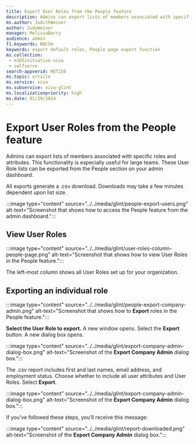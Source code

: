 ```yaml
---
title: Export User Roles from the People feature
description: Admins can export lists of members associated with specific roles and attributes from the User Roles or the People section on their admin dashboard.
ms.author: JudithWeiner
author: JudyWeiner
manager: MelissaBarry
audience: admin
f1.keywords: NOCSH
keywords: export default roles, People page export function
ms.collection: 
 - m365initiative-viva
 - selfserve
search-appverid: MET150
ms.topic: article
ms.service: viva
ms.subservice: viva-glint
ms.localizationpriority: high
ms.date: 01/29/2024
---
```


# Export User Roles from the People feature

Admins can export lists of members associated with specific roles and attributes. This functionality is especially useful for large teams. These User Role lists can be exported from the People section on your admin dashboard.  

All exports generate a .csv download. Downloads may take a few minutes dependent upon list size.

:::image type="content" source="../../media/glint/people-export-users.png" alt-text="Screenshot that shows how to access the People feature from the admin dashboard.":::

## View User Roles

:::image type="content" source="../../media/glint/user-roles-column-people-page.png" alt-text="Screenshot that shows how to view User Roles in the People feature.":::

The left-most column shows all User Roles set up for your organization. 

## Exporting an individual role

:::image type="content" source="../../media/glint/people-export-company-admin.png" alt-text="Screenshot that shows how to **Export** roles in the People feature.":::

**Select the User Role to export.** A new window opens. Select the **Export** button. A new dialog box opens.

:::image type="content" source="../../media/glint/export-company-admin-dialog-box.png" alt-text="Screenshot of the **Export Company Admin** dialog box.":::

The .csv report includes first and last names, email address, and employment status.
Choose whether to include all user attributes and User Roles.
Select  **Export**.

:::image type="content" source="../../media/glint/export-company-admin-dialog-box.png" alt-text="Screenshot of the **Export Company Admin** dialog box.":::

If you've followed these steps, you'll receive this message:

:::image type="content" source="../../media/glint/report-downloaded.png" alt-text="Screenshot of the **Export Company Admin** dialog box.":::

